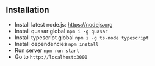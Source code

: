 ## Installation

* Install latest node.js: https://nodejs.org​
* Install quasar global `npm i -g quasar`
* Install typescript global `npm i -g ts-node typescript`
* Install dependencies `npm install`
* Run server `npm run start`
* Go to `http://localhost:3000`
